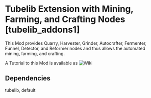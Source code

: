 # Tubelib Extension with Mining, Farming, and Crafting Nodes \[tubelib_addons1\]

This Mod provides Quarry, Harvester, Grinder, Autocrafter, Fermenter, Funnel, Detector, and Reformer nodes and thus allows
the automated mining, farming, and crafting.

A Tutorial to this Mod is available as ![Wiki](https://github.com/joe7575/techpack/wiki)


## Dependencies
tubelib, default  

